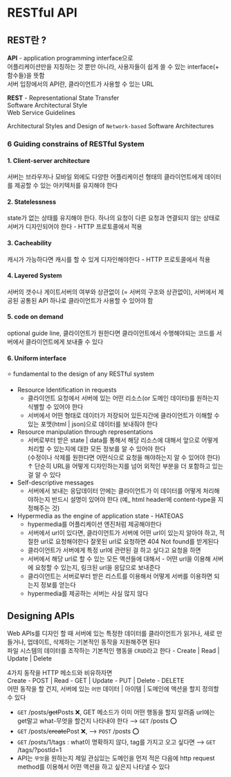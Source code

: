 # RESTful API

## REST란 ?

**API** - application programming interface으로  
어플리케이션만을 지칭하는 것 뿐만 아니라, 사용자들이 쉽게 쓸 수 있는 interface(+ 함수들)을 뜻함  
서버 입장에서의 API란, 클라이언트가 사용할 수 있는 URL

**REST** - Representational State Transfer  
Software Architectural Style  
Web Service Guidelines

Architectural Styles and Design of `Network-based` Software Architectures

### 6 Guiding constrains of RESTful System

#### 1. Client-server architecture

서버는 브라우저나 모바일 외에도 다양한 어플리케이션 형태의 클라이언트에게 데이터를 제공할 수 있는 아키텍처를 유지해야 한다

#### 2. Statelessness

state가 없는 상태를 유지해야 한다. 하나의 요청이 다른 요청과 연결되지 않는 상태로 서버가 디자인되어야 한다 - HTTP 프로토콜에서 적용

#### 3. Cacheability

캐시가 가능하다면 캐시를 할 수 있게 디자인해야한다 - HTTP 프로토콜에서 적용

#### 4. Layered System

서버의 갯수나 게이트서버의 여부와 상관없이 (= 서버의 구조와 상관없이), 서버에서 제공된 공통된 API 하나로 클라이언트가 사용할 수 있어야 함

#### 5. code on demand

optional guide line, 클라이언트가 원한다면 클라이언트에서 수행해야되는 코드를 서버에서 클라이언트에게 보내줄 수 있다

#### 6. Uniform interface

⭐️ fundamental to the design of any RESTful system

- Resource Identification in requests
  - 클라이언트 요청에서 서버에 있는 어떤 리소스(or 도메인 데이터)를 원하는지 식별할 수 있어야 한다
  - 서버에서 어떤 형태로 데이터가 저장되어 있든지간에 클라이언트가 이해할 수 있는 포맷(html | json)으로 데이터를 보내줘야 한다
- Resource manipulation through representations
  - 서버로부터 받은 state | data를 통해서 해당 리소스에 대해서 앞으로 어떻게 처리할 수 있는지에 대한 모든 정보를 알 수 있어야 한다  
    (수정이나 삭제를 원한다면 어떤식으로 요청을 해야하는지 알 수 있어야 한다)  
    ↑ 단순히 URL을 어떻게 디자인하는지를 넘어 외적인 부분을 더 포함하고 있는 걸 알 수 있다
- Self-descriptive messages
  - 서버에서 보내는 응답데이터 안에는 클라이언트가 이 데이터를 어떻게 처리해야하는지 반드시 설명이 있어야 한다 (예\_ html header에 content-type을 지정해주는 것)
- Hypermedia as the engine of application state - HATEOAS
  - hypermedia를 어플리케이션 엔진처럼 제공해야한다
  - 서버에서 url이 있다면, 클라이언트가 서버에 어떤 url이 있는지 알아야 하고, 적절한 url로 요청해야한다 잘못된 url로 요청하면 404 Not found를 받게된다
  - 클라이언트가 서버에게 특정 url에 관련된 걸 하고 싶다고 요청을 하면
  - 서버에서 해당 url로 할 수 있는 모든 액션들에 대해서 - 어떤 url을 이용해 서버에 요청할 수 있는지, 링크된 url을 응답으로 보내준다
  - 클라이언트는 서버로부터 받은 리스트를 이용해서 어떻게 서버를 이용하면 되는지 정보를 얻는다
  - hypermedia를 제공하는 서버는 사실 많지 않다

## Designing APIs

Web APIs를 디자인 할 때 서버에 있는 특정한 데이터를 클라이언트가 읽거나, 새로 만들거나, 업데이트, 삭제하는 기본적인 동작을 지원해주면 된다  
파일 시스템의 데이터를 조작하는 기본적인 행동을 `CRUD`라고 한다 - Create | Read | Update | Delete

4가지 동작을 HTTP 메소드와 비유하자면  
Create - POST | Read - GET | Update - PUT | Delete - DELETE  
어떤 동작을 할 건지, 서버에 있는 `어떤` 데이터 | 아이템 | 도메인에 액션을 할지 정의할 수 있다

- `GET` /posts/~~get~~Posts ❌, GET 메소드가 이미 어떤 행동을 할지 알려줌 url에는 get말고 what-무엇을 할건지 나타내야 한다 ⟶ `GET` /posts ⭕️
- `GET` /posts/~~create~~Post ❌, ⟶ `POST` /posts ⭕️
- `GET` /posts/1/tags : what이 명확하지 않다, tag를 가지고 오고 싶다면 ⟶ `GET` /tags/?postId=1
- API는 `무엇`을 원하는지 제일 관심있는 도메인을 먼저 적은 다음에 http request method를 이용해서 어떤 액션을 하고 싶은지 나타낼 수 있다
